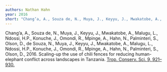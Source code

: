 ```yaml
---
authors: Nathan Hahn
year: 2016
short: "Chang’a, A., Souza de, N., Muya, J., Keyyu, J., Mwakatobe, A., Malugu, L., Ndossi, H.P., Konuche, J., Omondi, R., Mpinge, A., Hahn, N., Palminteri, S., Olson, D., de Souza, N., Muya, J., Keyyu, J., Mwakatobe, A., Malugu, L., Ndossi, H.P., Konuche, J., Omondi, R., Mpinge, A., Hahn, N., Palminteri, S., Olson, D., 2016. Scaling-up the use of chili fences for reducing human-elephant conflict across landscapes in Tanzania. Trop. Conserv. Sci. 9, 921–930." link: "https://doi.org/10.1177/194008291600900220"
---
```


Chang’a, A., Souza de, N., Muya, J., Keyyu, J., Mwakatobe, A., Malugu, L., Ndossi, H.P., Konuche, J., Omondi, R., Mpinge, A., Hahn, N., Palminteri, S., Olson, D., de Souza, N., Muya, J., Keyyu, J., Mwakatobe, A., Malugu, L., Ndossi, H.P., Konuche, J., Omondi, R., Mpinge, A., Hahn, N., Palminteri, S., Olson, D., 2016. Scaling-up the use of chili fences for reducing human-elephant conflict across landscapes in Tanzania. [Trop. Conserv. Sci. 9, 921–930.]( https://doi.org/10.1177/194008291600900220)
